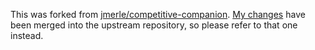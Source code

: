 This was forked from [jmerle/competitive-companion](https://github.com/jmerle/competitive-companion). [My changes](https://github.com/jmerle/competitive-companion/pull/122) have been merged into the upstream repository, so please refer to that one instead.
